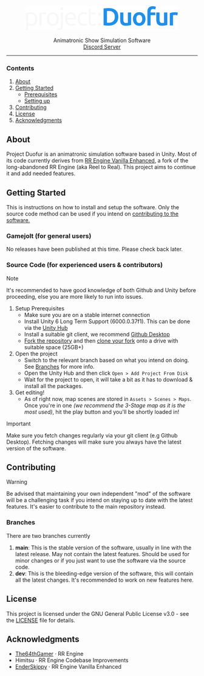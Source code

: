 <div align="center">
  <img width="400" src="/Branding/pd-dark.svg" alt="Material Bread logo">
  <p align="center">
    Animatronic Show Simulation Software<br/>
    <a href="https://discord.gg/U6Cs7njpFJ">Discord Server</a>
  </p>
</div>

---

### Contents
1. [About](#about)
2. [Getting Started](#getting-started)
    - [Prerequisites](#prerequisites)
    - [Setting up](#setting-up)
3. [Contributing](#contributing)
4. [License](#license)
5. [Acknowledgments](#acknowledgments)


## About
Project Duofur is an animatronic simulation software based in Unity. Most of its code currently derives from [RR Engine Vanilla Enhanced](https://github.com/EnderSkippy/RR-Engine-Vanilla-Enhanced), a fork of the long-abandoned RR Engine (aka Reel to Real). This project aims to continue it and add needed features.

## Getting Started
This is instructions on how to install and setup the software. Only the source code method can be used if you intend on [contributing to the software.](#contributing)

### Gamejolt (for general users)
No releases have been published at this time. Please check back later.

### Source Code (for experienced users & contributors)
> [!NOTE]
> It's recommended to have good knowledge of both Github and Unity before proceeding, else you are more likely to run into issues.

1. Setup Prerequisites
   - Make sure you are on a stable internet connection
   - Install Unity 6 Long Term Support (6000.0.37f1). This can be done via the [Unity Hub](https://docs.unity3d.com/hub/manual/InstallHub.html)
   - Install a suitable git client, we recommend [Github Desktop](https://desktop.github.com/download/)
   - [Fork the repository](https://docs.github.com/en/pull-requests/collaborating-with-pull-requests/working-with-forks/fork-a-repo#forking-a-repository) and then [clone your fork](https://docs.github.com/en/pull-requests/collaborating-with-pull-requests/working-with-forks/fork-a-repo#cloning-your-forked-repository) onto a drive with suitable space (25GB+)
2. Open the project
   - Switch to the relevant branch based on what you intend on doing. See [Branches](#branches) for more info.
   - Open the Unity Hub and then click `Open > Add Project From Disk`
   - Wait for the project to open, it will take a bit as it has to download & install all the packages.
4. Get editing!
   - As of right now, map scenes are stored in `Assets > Scenes > Maps`. Once you're in one *(we recommend the 3-Stage map as it is the most used)*, hit the play button and you'll be shortly loaded in!
> [!IMPORTANT]
> Make sure you fetch changes regularly via your git client (e.g Github Desktop). Fetching changes will make sure you always have the latest version of the software.

## Contributing

> [!WARNING]
> Be advised that maintaining your own independent "mod" of the software will be a challenging task if you intend on staying up to date with the latest features. It's easier to contribute to the main repository instead.

### Branches
There are two branches currently
1. **main**: This is the stable version of the software, usually in line with the latest release. May not contain the latest features. Should be used for minor changes or if you just want to use the software via the source code.
2. **dev**: This is the bleeding-edge version of the software, this will contain all the latest changes. It's recommended to work on new features here.

## License
This project is licensed under the GNU General Public License v3.0 - see the [LICENSE](LICENSE) file for details.

## Acknowledgments
- [The64thGamer](https://github.com/The64thGamer) &middot; RR Engine
- Himitsu &middot; RR Engine Codebase Improvements
- [EnderSkippy](https://github.com/EnderSkippy) &middot; RR Engine Vanilla Enhanced

